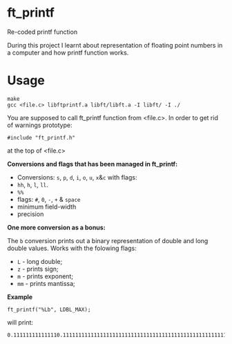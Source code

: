 # ft_printf

Re-coded printf function

During this project I learnt about representation of floating point numbers in a computer
and how printf function works.

# Usage

	make
	gcc <file.c> libftprintf.a libft/libft.a -I libft/ -I ./

You are supposed to call ft_printf function from <file.c>. In order to get rid of warnings
prototype:

	#include "ft_printf.h"

at the top of <file.c>

**Conversions and flags that has been managed in ft_printf:** 

- Conversions: `s`, `p`, `d`, `i`, `o`, `u`, `x`&`c` with flags:
- `hh`, `h`, `l`, `ll`.
- `%%`
- flags: `#`, `0`, `-`, `+` & `space`
- minimum field-width
- precision

**One more conversion as a bonus:**

The `b` conversion prints out a binary representation of double and long double values.
Works with the folowing flags:

- `L` - long double;
- `z` - prints sign;
- `m` - prints exponent;
- `mm` - prints mantissa;

**Example**

	ft_printf("%Lb", LDBL_MAX);
	
will print:

	0.111111111111110.111111111111111111111111111111111111111111111111111111111111111
